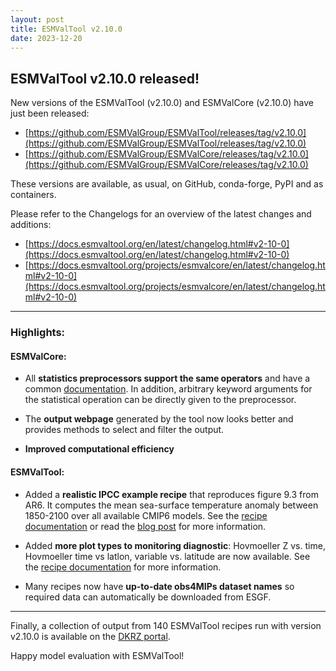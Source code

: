 ```yaml
---
layout: post
title: ESMValTool v2.10.0
date: 2023-12-20
---
```


## ESMValTool v2.10.0 released!

New versions of the ESMValTool (v2.10.0) and ESMValCore (v2.10.0) have just been released:
-	[https://github.com/ESMValGroup/ESMValTool/releases/tag/v2.10.0](https://github.com/ESMValGroup/ESMValTool/releases/tag/v2.10.0)
-	[https://github.com/ESMValGroup/ESMValCore/releases/tag/v2.10.0](https://github.com/ESMValGroup/ESMValCore/releases/tag/v2.10.0) 

These versions are available, as usual, on GitHub, conda-forge, PyPI and as containers. 

Please refer to the Changelogs for an overview of the latest changes and additions:
-	[https://docs.esmvaltool.org/en/latest/changelog.html#v2-10-0](https://docs.esmvaltool.org/en/latest/changelog.html#v2-10-0)
-	[https://docs.esmvaltool.org/projects/esmvalcore/en/latest/changelog.html#v2-10-0](https://docs.esmvaltool.org/projects/esmvalcore/en/latest/changelog.html#v2-10-0) 

-------------------

### Highlights:
#### ESMValCore:

- All **statistics preprocessors support the same operators** and have a common [documentation](https://docs.esmvaltool.org/projects/ESMValCore/en/latest/recipe/preprocessor.html#stat-preprocs). In addition, arbitrary keyword arguments for the statistical operation can be directly given to the preprocessor.

- The **output webpage** generated by the tool now looks better and provides methods to select and filter the output.

- **Improved computational efficiency**

#### ESMValTool:

- Added a **realistic IPCC example recipe** that reproduces figure 9.3 from AR6. It computes the mean sea-surface temperature anomaly between 1850-2100 over all available CMIP6 models. See the [recipe documentation](https://docs.esmvaltool.org/en/latest/recipes/recipe_examples.html#recipe-examples) or read the [blog post](https://blog.esciencecenter.nl/easy-ipcc-powered-by-esmvalcore-19a0b6366ea7) for more information.

- Added **more plot types to monitoring diagnostic**: Hovmoeller Z vs. time, Hovmoeller time vs latlon, variable vs. latitude are now available. See the [recipe documentation](https://docs.esmvaltool.org/en/latest/recipes/recipe_examples.html#recipe-examples) for more information.

- Many recipes now have **up-to-date obs4MIPs dataset names** so required data can automatically be downloaded from ESGF.

-------------------

Finally, a collection of output from 140 ESMValTool recipes run with version v2.10.0 is available on the [DKRZ portal](https://esmvaltool.dkrz.de/shared/esmvaltool/v2.10.0/). 

Happy model evaluation with ESMValTool!
